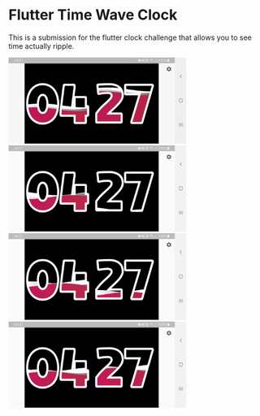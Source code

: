 # Flutter Time Wave Clock

This is a submission for the flutter clock challenge that allows you to see time actually ripple.

<img src='digital_clock/demo.gif' width='350'>

<img src='digital_clock/screenshot.png' width='350'>

<img src='digital_clock/screenshot2.png' width='350'>

<img src='digital_clock/screenshot3.png' width='350'>
